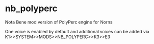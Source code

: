 # nb_polyperc
 Nota Bene mod version of PolyPerc engine for Norns

One voice is enabled by default and additional voices can be added via K1>>SYSTEM>>MODS>>NB_POLYPERC>>K3>>E3